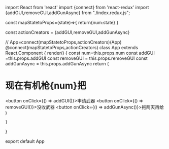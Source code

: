 import React from 'react'
import {connect} from 'react-redux'
import {addGUI,removeGUI,addGunAsync} from "./index.redux.js";

const mapStatetoProps=(state)=>{
    return{num:state}
}

const actionCreators = {addGUI,removeGUI,addGunAsync}

// App=connect(mapStatetoProps,actionCreators)(App)
@connect(mapStatetoProps,actionCreators)
class App extends React.Component {
    render() {
       const  num=this.props.num
        const addGUI =this.props.addGUI
        const removeGUI = this.props.removeGUI
        const addGunAsync = this.props.addGunAsync
        return (
            <div>
                <h1>现在有机枪{num}把</h1>
                <button onClick={() => addGUI()}>申请武器</button>
                <button onClick={() => removeGUI()}>没收武器</button>
                <button onClick={() => addGunAsync()}>拖两天再给</button>
            </div>
        )

    }
}




export default App